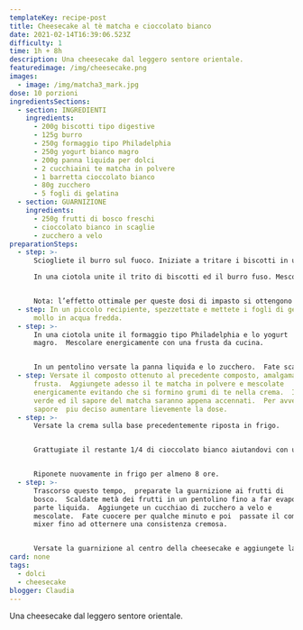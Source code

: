 ```yaml
---
templateKey: recipe-post
title: Cheesecake al tè matcha e cioccolato bianco
date: 2021-02-14T16:39:06.523Z
difficulty: 1
time: 1h + 8h
description: Una cheesecake dal leggero sentore orientale.
featuredimage: /img/cheesecake.png
images:
  - image: /img/matcha3_mark.jpg
dose: 10 porzioni
ingredientsSections:
  - section: INGREDIENTI
    ingredients:
      - 200g biscotti tipo digestive
      - 125g burro
      - 250g formaggio tipo Philadelphia
      - 250g yogurt bianco magro
      - 200g panna liquida per dolci
      - 2 cucchiaini te matcha in polvere
      - 1 barretta cioccolato bianco
      - 80g zucchero
      - 5 fogli di gelatina
  - section: GUARNIZIONE
    ingredients:
      - 250g frutti di bosco freschi
      - cioccolato bianco in scaglie
      - zucchero a velo
preparationSteps:
  - step: >-
      Sciogliete il burro sul fuoco. Iniziate a tritare i biscotti in un mixer.

      In una ciotola unite il trito di biscotti ed il burro fuso. Mescolate in modo tale da inumidire tutto il biscotto con il burro. Versate il composto ottenuto all’interno di una tortiera a cerniera. Livellate e compattate il composto con un cucchiaio. Riponete in frigo.


      Nota: l’effetto ottimale per queste dosi di impasto si ottengono con una tortiera a cerniera di 20cm.
  - step: In un piccolo recipiente, spezzettate e mettete i fogli di gelatina a
      mollo in acqua fredda.
  - step: >-
      In una ciotola unite il formaggio tipo Philadelphia e lo yogurt
      magro.  Mescolare energicamente con una frusta da cucina.


      In un pentolino versate la panna liquida e lo zucchero.  Fate scaldare a fuoco basso e mescolate.  Aggiungete i 3/4 del cioccolato tagliato precedentement a pezzi molto piccoli.  Continuate a sobollire mescolando fino a quando il cioccolato non si sarà completamente sciolto.  Spegnete il gas ed aggiungete la gelatina ben strizzata.  Mescolate fino a quando si sarà completamente sciolta.
  - step: Versate il composto ottenuto al precedente composto, amalgamando con la
      frusta.  Aggiungete adesso il te matcha in polvere e mescolate
      energicamente evitando che si formino grumi di te nella crema.  Il colore
      verde ed il sapore del matcha saranno appena accennati.  Per avvertire un
      sapore  piu deciso aumentare lievemente la dose.
  - step: >-
      Versate la crema sulla base precedentemente riposta in frigo.


      Grattugiate il restante 1/4 di cioccolato bianco aiutandovi con un pelapatate per creare dei riccioli di cioccolato.  Spolverizzate omogeneamente la crema con i riccioli di cioccolato.


      Riponete nuovamente in frigo per almeno 8 ore.
  - step: >-
      Trascorso questo tempo,  preparate la guarnizione ai frutti di
      bosco.  Scaldate metà dei frutti in un pentolino fino a far evaporare la
      parte liquida.  Aggiungete un cucchiao di zucchero a velo e
      mescolate.  Fate cuocere per qualche minuto e poi  passate il composto al
      mixer fino ad otternere una consistenza cremosa.


      Versate la guarnizione al centro della cheesecake e aggiungete la restante metà dei frutti di bosco freschi.  Spolverizzate con dello zucchero a velo per completare il piatto.
card: none
tags:
  - dolci
  - cheesecake
blogger: Claudia
---
```

Una cheesecake dal leggero sentore orientale.